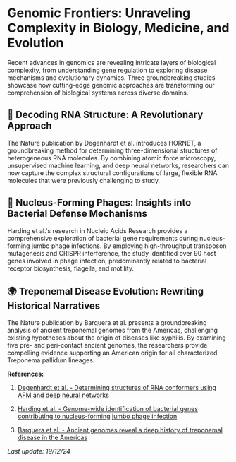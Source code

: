 # Genomic Frontiers: Unraveling Complexity in Biology, Medicine, and Evolution

Recent advances in genomics are revealing intricate layers of biological complexity, from understanding gene regulation to exploring disease mechanisms and evolutionary dynamics. Three groundbreaking studies showcase how cutting-edge genomic approaches are transforming our comprehension of biological systems across diverse domains.

## 🧬 Decoding RNA Structure: A Revolutionary Approach

The Nature publication by Degenhardt et al. introduces HORNET, a groundbreaking method for determining three-dimensional structures of heterogeneous RNA molecules. By combining atomic force microscopy, unsupervised machine learning, and deep neural networks, researchers can now capture the complex structural configurations of large, flexible RNA molecules that were previously challenging to study.

## 🔬 Nucleus-Forming Phages: Insights into Bacterial Defense Mechanisms

Harding et al.'s research in Nucleic Acids Research provides a comprehensive exploration of bacterial gene requirements during nucleus-forming jumbo phage infections. By employing high-throughput transposon mutagenesis and CRISPR interference, the study identified over 90 host genes involved in phage infection, predominantly related to bacterial receptor biosynthesis, flagella, and motility.

## 🌍 Treponemal Disease Evolution: Rewriting Historical Narratives

The Nature publication by Barquera et al. presents a groundbreaking analysis of ancient treponemal genomes from the Americas, challenging existing hypotheses about the origin of diseases like syphilis. By examining five pre- and peri-contact ancient genomes, the researchers provide compelling evidence supporting an American origin for all characterized Treponema pallidum lineages.

**References:**

1. [Degenhardt et al. - Determining structures of RNA conformers using AFM and deep neural networks](https://pubmed.ncbi.nlm.nih.gov/39695231)

2. [Harding et al. - Genome-wide identification of bacterial genes contributing to nucleus-forming jumbo phage infection](https://pubmed.ncbi.nlm.nih.gov/39694477)

3. [Barquera et al. - Ancient genomes reveal a deep history of treponemal disease in the Americas](https://pubmed.ncbi.nlm.nih.gov/39694065)

*Last update: 19/12/24*
